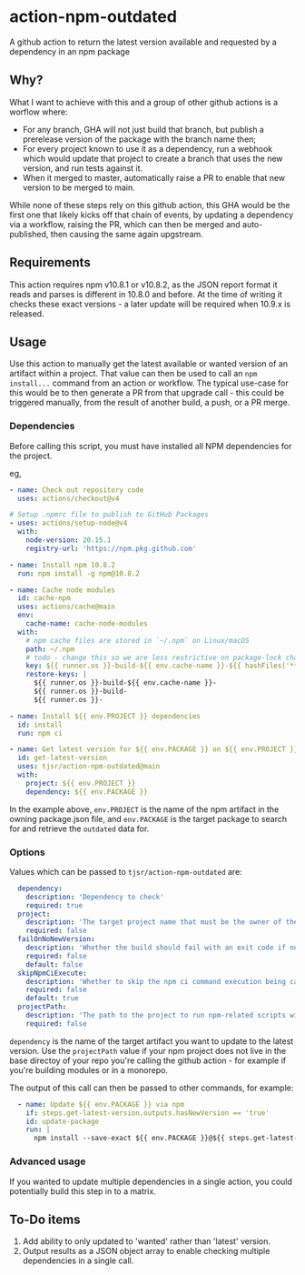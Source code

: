 # action-npm-outdated

A github action to return the latest version available and requested by a dependency in an npm package

## Why?

What I want to achieve with this and a group of other github actions is a worflow where:

- For any branch, GHA will not just build that branch, but publish a prerelease version of the package with the branch name then;
- For every project known to use it as a dependency, run a webhook which would update that project to create a branch that uses the new version, and run tests against it.
- When it merged to master, automatically raise a PR to enable that new version to be merged to main.

While none of these steps rely on this github action, this GHA would be the first one that likely kicks off that chain of events, by updating a dependency via a workflow, raising the PR, which can then be merged and auto-published, then causing the same again upgstream.

## Requirements

This action requires npm v10.8.1 or v10.8.2, as the JSON report format it reads and parses is different in 10.8.0 and before.  At the time of writing it checks these exact versions - a later update will be required when 10.9.x is released.

## Usage

Use this action to manually get the latest available or wanted version of an artifact within a project.  That value can then be used to call an `npm install...` command from an action or workflow.  The typical use-case for this would be to then generate a PR from that upgrade call - this could be triggered manually, from the result of another build, a push, or a PR merge.

### Dependencies

Before calling this script, you must have installed all NPM dependencies for the project.

eg,

```yaml
- name: Check out repository code
  uses: actions/checkout@v4

# Setup .npmrc file to publish to GitHub Packages
- uses: actions/setup-node@v4
  with:
    node-version: 20.15.1
    registry-url: 'https://npm.pkg.github.com'

- name: Install npm 10.8.2
  run: npm install -g npm@10.8.2

- name: Cache node modules
  id: cache-npm
  uses: actions/cache@main
  env:
    cache-name: cache-node-modules
  with:
    # npm cache files are stored in `~/.npm` on Linux/macOS
    path: ~/.npm
    # todo - change this so we are less restrictive on package-lock changes
    key: ${{ runner.os }}-build-${{ env.cache-name }}-${{ hashFiles('**/package-lock.json') }}
    restore-keys: |
      ${{ runner.os }}-build-${{ env.cache-name }}-
      ${{ runner.os }}-build-
      ${{ runner.os }}-

- name: Install ${{ env.PROJECT }} dependencies
  id: install
  run: npm ci

- name: Get latest version for ${{ env.PACKAGE }} on ${{ env.PROJECT }}
  id: get-latest-version
  uses: tjsr/action-npm-outdated@main
  with:
    project: ${{ env.PROJECT }}
    dependency: ${{ env.PACKAGE }}
```

In the example above, `env.PROJECT` is the name of the npm artifact in the owning package.json file, and `env.PACKAGE` is the target package to search for and retrieve the `outdated` data for.

### Options

Values which can be passed to `tjsr/action-npm-outdated` are:

```yaml
  dependency:
    description: 'Dependency to check'
    required: true
  project:
    description: 'The target project name that must be the owner of the package'
    required: false
  failOnNoNewVersion:
    description: 'Whether the build should fail with an exit code if no new version is available for the specified package'
    required: false
    default: false
  skipNpmCiExecute:
    description: 'Whether to skip the npm ci command execution being called implicitly'
    required: false
    default: true
  projectPath:
    description: 'The path to the project to run npm-related scripts within'
    required: false
```

`dependency` is the name of the target artifact you want to update to the latest version.
Use the `projectPath` value if your npm project does not live in the base directoy of your repo you're calling the github action - for example if you're building modules or in a monorepo.

The output of this call can then be passed to other commands, for example:

```yaml
  - name: Update ${{ env.PACKAGE }} via npm
    if: steps.get-latest-version.outputs.hasNewVersion == 'true'
    id: update-package
    run: |
      npm install --save-exact ${{ env.PACKAGE }}@${{ steps.get-latest-version.outputs.latest }}
```

### Advanced usage

If you wanted to update multiple dependencies in a single action, you could potentially build this step in to a matrix.

## To-Do items

1. Add ability to only updated to 'wanted' rather than 'latest' version.
2. Output results as a JSON object array to enable checking multiple dependencies in a single call.
